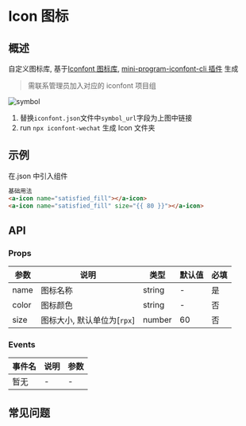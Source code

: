 # Icon 图标

## 概述

自定义图标库, 基于[Iconfont 图标库](https://www.iconfont.cn/), [mini-program-iconfont-cli 插件](https://www.npmjs.com/package/mini-program-iconfont-cli) 生成

> 需联系管理员加入对应的 iconfont 项目组

![symbol](https://raw.githubusercontent.com/iconfont-cli/mini-program-iconfont-cli/master/images/symbol-url.png)

1. 替换`iconfont.json`文件中`symbol_url`字段为上图中链接
2. run `npx iconfont-wechat` 生成 Icon 文件夹

## 示例

在.json 中引入组件

```html
基础用法
<a-icon name="satisfied_fill"></a-icon>
<a-icon name="satisfied_fill" size="{{ 80 }}"></a-icon>
```

## API

### Props

| 参数  | 说明                        | 类型   | 默认值 | 必填 |
| ----- | --------------------------- | ------ | ------ | ---- |
| name  | 图标名称                    | string | -      | 是   |
| color | 图标颜色                    | string | -      | 否   |
| size  | 图标大小, 默认单位为[`rpx`] | number | 60     | 否   |

### Events

| 事件名 | 说明 | 参数 |
| ------ | ---- | ---- |
| 暂无   | -    | -    |

## 常见问题
